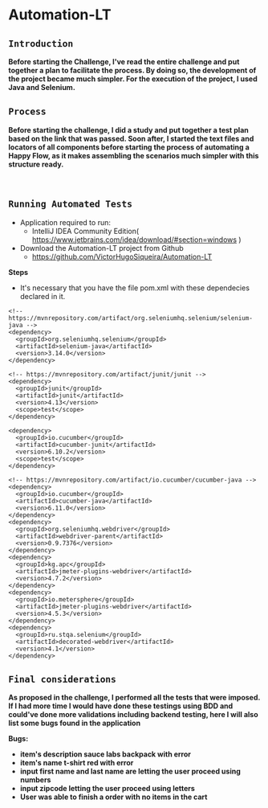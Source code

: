 <h1> Automation-LT </b> </h1>

## <b> ``Introduction`` </b>

**Before starting the Challenge, I've read the entire challenge and put together a plan to facilitate the process. By doing so, the development of the project became much simpler. For the execution of the project, I used Java and Selenium.**
<br>

## <b> ``Process`` </b>

**Before starting the challenge, I did a study and put together a test plan based on the link that was passed. Soon after, I started the text files and locators of all components before starting the process of automating a Happy Flow, as it makes assembling the scenarios much simpler with this structure ready.**

<br>

## <b> ``Running Automated Tests`` </b>

- Application required to run:
    - IntelliJ IDEA Community Edition( https://www.jetbrains.com/idea/download/#section=windows )
- Download the Automation-LT project from Github
    - https://github.com/VictorHugoSiqueira/Automation-LT

**Steps**
- It's necessary that you have the file pom.xml with these dependecies declared in it.

<dependencies>

    <!-- https://mvnrepository.com/artifact/org.seleniumhq.selenium/selenium-java -->
    <dependency>
      <groupId>org.seleniumhq.selenium</groupId>
      <artifactId>selenium-java</artifactId>
      <version>3.14.0</version>
    </dependency>

    <!-- https://mvnrepository.com/artifact/junit/junit -->
    <dependency>
      <groupId>junit</groupId>
      <artifactId>junit</artifactId>
      <version>4.13</version>
      <scope>test</scope>
    </dependency>

    <dependency>
      <groupId>io.cucumber</groupId>
      <artifactId>cucumber-junit</artifactId>
      <version>6.10.2</version>
      <scope>test</scope>
    </dependency>

    <!-- https://mvnrepository.com/artifact/io.cucumber/cucumber-java -->
    <dependency>
      <groupId>io.cucumber</groupId>
      <artifactId>cucumber-java</artifactId>
      <version>6.11.0</version>
    </dependency>
    <dependency>
      <groupId>org.seleniumhq.webdriver</groupId>
      <artifactId>webdriver-parent</artifactId>
      <version>0.9.7376</version>
    </dependency>
    <dependency>
      <groupId>kg.apc</groupId>
      <artifactId>jmeter-plugins-webdriver</artifactId>
      <version>4.7.2</version>
    </dependency>
    <dependency>
      <groupId>io.metersphere</groupId>
      <artifactId>jmeter-plugins-webdriver</artifactId>
      <version>4.5.3</version>
    </dependency>
    <dependency>
      <groupId>ru.stqa.selenium</groupId>
      <artifactId>decorated-webdriver</artifactId>
      <version>4.1</version>
    </dependency>


  </dependencies>

## <b> ``Final considerations``</b>

**As proposed in the challenge, I performed all the tests that were imposed. If I had more time I would have done these testings using BDD and could've done more validations including backend testing, here I will also list some bugs found in the application**

**Bugs:**
- <b> item's description sauce labs backpack with error</b>
- <b> item's name t-shirt red with error </b>
- <b> input first name and last name are letting the user proceed using numbers </b>
- <b> input zipcode letting the user proceed using letters </b>
- <b> User was able to finish a order with no items in the cart </b>